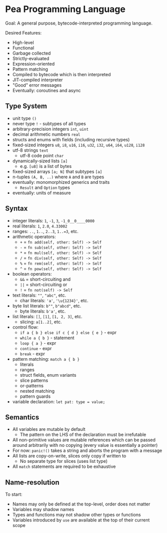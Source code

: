 # Pea Programming Language

Goal: A general purpose, bytecode-interpreted programming language.

Desired Features:

* High-level
* Functional
* Garbage collected
* Strictly-evaluated
* Expression-oriented
* Pattern matching
* Compiled to bytecode which is then interpreted
* JIT-compiled interpreter
* "Good" error messages
* Eventually: coroutines and async

## Type System

* unit type `()`
* never type `!` - subtypes of all types
* arbitrary-precision integers `int`, `uint`
* decimal arithmetic numbers `real`
* structs and enums with fields (including recursive types)
* fixed-sized integers `u8`, `i8`, `u16`, `i16`, `u32`, `i32`, `u64`, `i64`, `u128`, `i128`
* utf-8 strings `text`
  * utf-8 code point `char`
* dynamically-sized lists `[a]`
    * e.g. `[u8]` is a list of bytes
* fixed-sized arrays `[a; N]` that subtypes `[a]`
* n-tuples `(A, B, ..)` where `A` and `B` are types
* eventually: monomorphized generics and traits
  * `Result` and `Option` types
* eventually: units of measure

## Syntax

* integer literals: `1`, `-1`, `3`, `-1_0__0____0000`
* real literals: `1`, `2.0`, `4.33002`
* ranges: `..`, `1..`, `2..3`, `1..=3`, etc.
* arithmetic operators:
  * `+` = `fn add(self, other: Self) -> Self`
  * `-` = `fn sub(self, other: Self) -> Self`
  * `*` = `fn mul(self, other: Self) -> Self`
  * `/` = `fn div(self, other: Self) -> Self`
  * `%` = `fn rem(self, other: Self) -> Self`
  * `^` = `fn pow(self, other: Self) -> Self`
* boolean operators:
  * `&&` = short-circuiting and
  * `||` = short-circuiting or
  * `!` = `fn not(self) -> Self`
* text literals: `""`, `"abc"`, etc.
  * char literals: `'a'`, `'\u{1234}'`, etc.
* byte list literals: `b""`, `b"abcd"`, etc.
  * byte literals: `b'a'`, etc.
* list literals: `[]`, `[1]`, `[1, 2, 3]`, etc.
  * slicing: `a[1..2]`, etc.
* control flow:
  * `if a { b } else if c { d } else { e }` - expr
  * `while a { b }` - statement
  * `loop { a }` - expr
  * `continue` - expr
  * `break` - expr
* pattern matching: `match a { b }`
  * literals
  * ranges
  * struct fields, enum variants
  * slice patterns
  * or-patterns
  * nested matching
  * pattern guards
* variable declaration: `let pat: type = value;`

## Semantics

* All variables are mutable by default
  * The pattern on the LHS of the declaration must be irrefutable
* All non-primitive values are mutable references which can be passed around
  arbitrarily with no copying (every value is essentially a pointer)
* For now: `panic!()` takes a string and aborts the program with a message
* All lists are copy-on-write, slices only copy if written to
  * No separate type for slices (uses list type)
* All `match` statements are required to be exhaustive

## Name-resolution

To start:

* Names may only be defined at the top-level, order does not matter
* Variables may shadow names
* Types and functions may not shadow other types or functions
* Variables introduced by `use` are available at the top of their current scope
